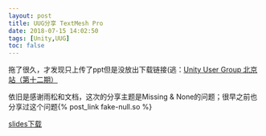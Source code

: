 ```yaml
---
layout: post
title: UUG分享 TextMesh Pro
date: 2018-07-15 14:02:50
tags: [Unity,UUG]
toc: false
---
```


拖了很久，才发现只上传了ppt但是没放出下载链接(逃：[Unity User Group 北京站（第十二期）](https://connect.unity.com/p/unity-user-group-bei-jing-zhan-di-shi-er-qi)

<!--more-->

依旧是感谢雨松和文档，这次的分享主题是Missing & None的问题；很早之前也分享过这个问题{% post_link fake-null.so %}

[slides下载](/downloads/unity_missingandnone.pptx)
